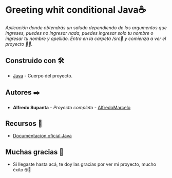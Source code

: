 # Greeting whit conditional Java☕

_Aplicación donde obtendrás un saludo dependiendo de los argumentos que ingreses, puedes no ingresar nada, puedes ingresar solo tu nombre o ingresar tu nombre y apellido.
Entra en la carpeta /src📁 y comienza a ver el proyecto 🤳🏽._



## Construido con 🛠️

* [Java](https://www.oracle.com/java/technologies/downloads/) - Cuerpo del proyecto.



## Autores ✒️

* **Alfredo Supanta** - *Proyecto completo* - [AlfredoMarcelo](https://github.com/alfredomarcelo)

## Recursos 🧰
* [Documentacion oficial Java](https://www.oracle.com/java/)


## Muchas gracias 🎁 

* Si llegaste hasta acá, te doy las gracias por ver mi proyecto, mucho éxito 🤓📢

